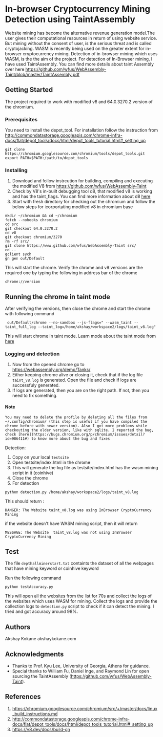 # In-browser Cryptocurrency Mining Detection using TaintAssembly


Website mining has become the alternative revenue generation model.The user gives their computational resources in return of using website service. But mining without the consent of user, is the serious threat and is called cryptojacking. WASM is recently being used on the greater extent for in-browser cryptocurrency mining. Detection of in-browser mining which uses WASM, is the the aim of the project. 
For detection of In-Browser mining, I have used TaintAssembly. You can find more details about taint Assembly over here https://github.com/wfus/WebAssembly-Taint/blob/master/TaintAssembly.pdf


## Getting Started

The project required to work with modified v8 and 64.0.3270.2 version of the chromium.

### Prerequisites

You need to install the depot_tool. For installation follow the instruction from http://commondatastorage.googleapis.com/chrome-infra-docs/flat/depot_tools/docs/html/depot_tools_tutorial.html#_setting_up

```
git clone https://chromium.googlesource.com/chromium/tools/depot_tools.git
export PATH=$PATH:/path/to/depot_tools
```

### Installing

1. Download and follow instrcution for building, compiling and executing the modified V8 from https://github.com/wfus/WebAssembly-Taint
2. Check by V8's in-built debugging tool d8, that modified v8 is working and has the taint_flags. You can find more information about d8 [here](https://v8.dev/docs/d8)
3. Start with fresh directory for checking out the chromium and follow the below steps for icorportating modified v8 in chromium base


```
mkdir ~/chromium && cd ~/chromium
fetch --nohooks chromium
cd src
git checkout 64.0.3270.2
cd v8
git checkout chromium/3270
rm -rf src/
git clone https://www.github.com/wfus/WebAssembly-Taint src/
cd ..
gclient sych
gn gen out/Default

```
This will start the chrome. Verify the chrome and v8 versions are the required one by typing the following in address bar of the chrome

```
chrome://version
```



## Running the chrome in taint mode

After verifying the versions, then close the chrome and start the chrome with following command 

```
 out/Default/chrome --no-sandbox --js-flags=" --wasm_taint --taint_full_log --taint_log=/home/akshay/workspace2/logs/taint_v8.log"

```
This will start chrome in taint mode. Learn mode about the taint mode from [here](https://github.com/wfus/WebAssembly-Taint/blob/master/TaintAssembly.pdf) 
       
      
### Logging and detection


1. Now from the opened chrome go to https://webassembly.org/demo/Tanks/
2. Either keeping chrome alive or closing it, check that if the log file ```taint_v8.log``` is generated. Open the file and check if logs are successfuly generated. 
3. If logs are generated, then you are on the right path. If not, then you need to fix something.

#### Note
    You may need to delete the profile by deleting all the files from ~/.config/chromium/ (this step is useful if you have compiled the chrome before with newer version). Also I got more problems while checkouting the older version, like with sqlite. I reported the bug, check [here](https://bugs.chromium.org/p/chromium/issues/detail?id=906411#) to know more about the bug and fixes

Detection:

1. Copy on your local ```testsite``` 
2. Open testsite/index.html in the chrome
3. This will generate the log file as testsite/index.html has the wasm mining script in it (coinhive)
4. Close the chrome 
5. For detection

```
python detection.py /home/akshay/workspace2/logs/taint_v8.log
```
This should return :
```
DANGER: The Website taint_v8.log was using InBrowser CryptoCurrency Mining
```
if the website doesn't have WASM mining script, then it will return

```
MESSAGE: The Website  taint_v8.log was not using InBrowser CryptoCurrency Mining
```

## Test

The file ```depthallminerstart.txt``` containts the dataset of all the webpages that have mining keyword or coinhive keyword

Run the following command 

```
python testAccuracy.py
```
This will open all the websites from the list for 70s and collect the logs of the websites which uses WASM for mining. Collect the logs and provide the collection logs to ```detection.py``` script to check if it can detect the mining. I tried and got accuracy around 98%.

## Authors
Akshay Kokane
akshaykokane.com


## Acknowledgments

* Thanks to Prof. Kyu Lee, University of Georgia, Athens for guidance.
* Special thanks to  William Fu, Daniel Inge, and Raymond Lin for open sourcing the TaintAssembly (https://github.com/wfus/WebAssembly-Taint).

## References
1. https://chromium.googlesource.com/chromium/src/+/master/docs/linux_build_instructions.md
2. http://commondatastorage.googleapis.com/chrome-infra-docs/flat/depot_tools/docs/html/depot_tools_tutorial.html#_setting_up
3. https://v8.dev/docs/build-gn
